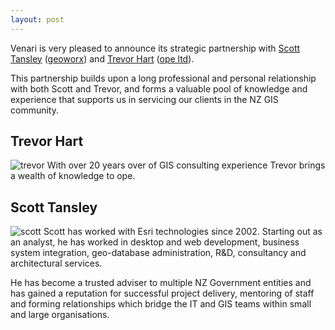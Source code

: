 ```yaml
---
layout: post
---
```


Venari is very pleased to announce its strategic partnership with [Scott Tansley][scott-tansley] ([geoworx][geoworx]) and [Trevor Hart][trevor-hart] ([ope ltd][ope]).

This partnership builds upon a long professional and personal relationship with both Scott and Trevor, and forms a valuable pool of knowledge and experience that supports us in servicing our clients in the NZ GIS community.

## Trevor Hart
![trevor](../../../img/partnerships/trevor.jpg#portrait)
With over 20 years over of GIS consulting experience Trevor brings a wealth of knowledge to ope.

## Scott Tansley
![scott](../../../img/partnerships/scott.jpg#portrait)
Scott has worked with Esri technologies since 2002.  Starting out as an analyst, he has worked in desktop and web development, business system integration, geo-database administration, R&D, consultancy and architectural services.  

He has become a trusted adviser to multiple NZ Government entities and has gained a reputation for successful project delivery, mentoring of staff and forming relationships which bridge the IT and GIS teams within small and large organisations.

[scott-tansley]: https://www.linkedin.com/in/scotttansley
[trevor-hart]: https://www.linkedin.com/in/trevorhartgis/
[geoworx]: https://www.geoworx.co.nz
[ope]: https://ope.nz/
